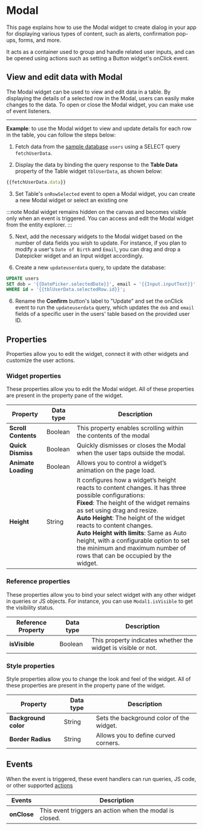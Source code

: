 # Modal


This page explains how to use the Modal widget to create dialog in your app for displaying various types of content, such as alerts, confirmation pop-ups, forms, and more.

It acts as a container used to group and handle related user inputs, and can be opened using actions such as setting a Button widget's onClick event. 

<VideoEmbed host="youtube" videoId="s8cHVkhj3ec" title="Using the Modal widget" caption="Using the Modal widget"/>




## View and edit data with Modal

The Modal widget can be used to view and edit data in a table. By displaying the details of a selected row in the Modal, users can easily make changes to the data. To open or close the Modal widget, you can make use of event listeners. 


---
**Example**: to use the Modal widget to view and update details for each row in the table, you can follow the steps below:

1.  Fetch data from the [sample database](https://docs.appsmith.com/core-concepts/connecting-to-data-sources/connecting-to-databases#sample-databases) `users` using a SELECT query `fetchUserData`. 

2. Display the data by binding the query response to the **Table Data** property of the Table widget `tblUserData`, as shown below:

```js
{{fetchUserData.data}}
```

3.  Set Table's `onRowSelected` event to open a Modal widget, you can create a new Modal widget or select an existing one

:::note
Modal widget remains hidden on the canvas and becomes visible only when an event is triggered. You can access and edit the Modal widget from the entity explorer. 
:::

5. Next, add the necessary widgets to the Modal widget based on the number of data fields you wish to update. For instance, if you plan to modify a user's `Date of Birth` and `Email`, you can drag and drop a Datepicker widget and an Input widget accordingly.

6. Create a new `updateuserdata` query, to update the database:

```sql
UPDATE users
SET dob = '{{DatePicker.selectedDate}}', email = '{{Input.inputText}}'
WHERE id = '{{tblUserData.selectedRow.id}}';
```
6. Rename the **Confirm** button's label to "Update" and set the onClick event to run the `updateuserdata` query, which updates the `dob` and `email` fields of a specific user in the users' table based on the provided user ID.




## Properties

Properties allow you to edit the widget, connect it with other widgets and customize the user actions.


### Widget properties

These properties allow you to edit the Modal widget. All of these properties are present in the property pane of the widget.

|  Property   | Data type |  Description                                                                                                                                                                      |
| -----------------| ------------ | -------------------------------------------------------------------------------------------------------------------------------------------------------------------------------- |
| **Scroll Contents**  | Boolean    | This property enables scrolling within the contents of the modal |
| **Quick Dismiss**  | Boolean    | Quickly dismisses or closes the Modal when the user taps outside the modal. |
| **Animate Loading** | Boolean     | Allows you to control a widget’s animation on the page load.                |
| **Height**   | String       | It configures how a widget’s height reacts to content changes. It has three possible configurations:<br/>**Fixed**: The height of the widget remains as set using drag and resize.<br/>**Auto Height**: The height of the widget reacts to content changes.<br/>  **Auto Height with limits**: Same as Auto height, with a configurable option to set the minimum and maximum number of rows that can be occupied by the widget.                                      |


### Reference properties

These properties allow you to bind your select widget with any other widget in queries or JS objects. For instance, you can use `Modal1.isVisible` to get the visibility status.

| Reference Property | Data type | Description                                                                                                                                                    |
| ----------------- | ------------ | -------------------------------------------------------------------------------------------------------------------------------------------------- |
| **isVisible**  | Boolean | This property indicates whether the widget is visible or not. |

### Style properties

Style properties allow you to change the look and feel of the widget. All of these properties are present in the property pane of the widget.

|  Property   | Data type |  Description                                                                                                                                                                      |
| -----------------| ------------ | -------------------------------------------------------------------------------------------------------------------------------------------------------------------------------- |
| **Background color** | String | Sets the background color of the widget. |
| **Border Radius**    | String | Allows you to define curved corners.     |


## Events

When the event is triggered, these event handlers can run queries, JS code, or other supported [actions](/reference/appsmith-framework/widget-actions)


| Events      | Description                                                                                                                       |
| ----------- | --------------------------------------------------------------------------------------------------------------------------------- |
| **onClose** | This event triggers an action when the modal is closed.  |

